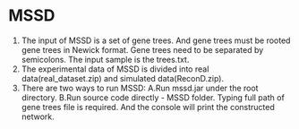 # MSSD
1. The input of MSSD is a set of gene trees. And gene trees must be rooted gene trees in Newick format. Gene trees need to be separated by semicolons. The input sample is the trees.txt.
2. The experimental data of MSSD is divided into real data(real_dataset.zip) and simulated data(ReconD.zip).
3. There are two ways to run MSSD:
    A.Run mssd.jar under the root directory.
    B.Run source code directly - MSSD folder.
Typing full path of gene trees file is required. And the console will print the constructed network.
